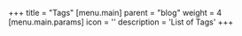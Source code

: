 +++
title = "Tags"
[menu.main]
  parent = "blog"
  weight = 4
  [menu.main.params]
    icon = '<i class="fas fa-fw fa-tags text-success"></i>'
    description = 'List of Tags'
+++
